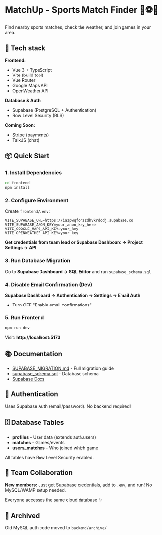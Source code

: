# MatchUp - Sports Match Finder 🏀⚽🎾

Find nearby sports matches, check the weather, and join games in your area.

## 🚀 Tech stack

**Frontend:**
- Vue 3 + TypeScript
- Vite (build tool)
- Vue Router
- Google Maps API
- OpenWeather API

**Database & Auth:**
- Supabase (PostgreSQL + Authentication)
- Row Level Security (RLS)

**Coming Soon:**
- Stripe (payments)
- TalkJS (chat)

## 📦 Quick Start

### 1. Install Dependencies
```bash
cd frontend
npm install
```

### 2. Configure Environment

Create `frontend/.env`:
```env
VITE_SUPABASE_URL=https://iazpwqforzzdhvkrdodj.supabase.co
VITE_SUPABASE_ANON_KEY=your_anon_key_here
VITE_GOOGLE_MAPS_API_KEY=your_key
VITE_OPENWEATHER_API_KEY=your_key
```

**Get credentials from team lead or Supabase Dashboard → Project Settings → API**

### 3. Run Database Migration

Go to **Supabase Dashboard → SQL Editor** and run `supabase_schema.sql`

### 4. Disable Email Confirmation (Dev)

**Supabase Dashboard → Authentication → Settings → Email Auth**
- Turn OFF "Enable email confirmations"

### 5. Run Frontend
```bash
npm run dev
```

Visit: **http://localhost:5173**

## 📚 Documentation

- [SUPABASE_MIGRATION.md](SUPABASE_MIGRATION.md) - Full migration guide
- [supabase_schema.sql](supabase_schema.sql) - Database schema
- [Supabase Docs](https://supabase.com/docs)

## 🔐 Authentication

Uses Supabase Auth (email/password). No backend required!

## 🗄️ Database Tables

- **profiles** - User data (extends auth.users)
- **matches** - Games/events
- **users_matches** - Who joined which game

All tables have Row Level Security enabled.

## 🤝 Team Collaboration

**New members:** Just get Supabase credentials, add to `.env`, and run! No MySQL/WAMP setup needed.

Everyone accesses the same cloud database ✨

## 📝 Archived

Old MySQL auth code moved to `backend/archive/`
